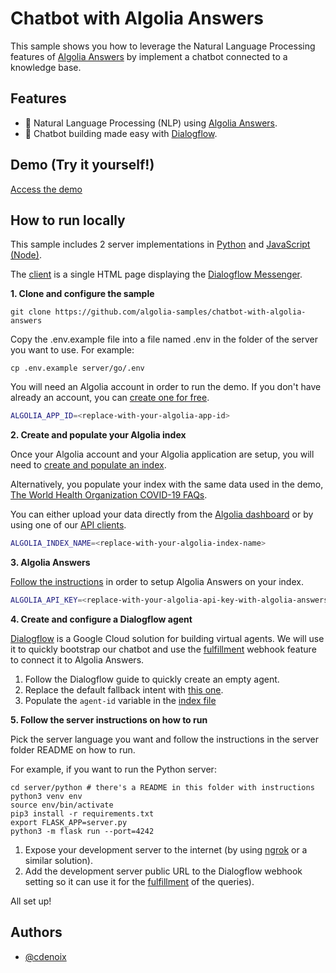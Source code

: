 # Chatbot with Algolia Answers

This sample shows you how to leverage the Natural Language Processing features of [Algolia Answers](https://www.algolia.com/doc/guides/algolia-ai/answers/) by implement a chatbot connected to a knowledge base.

## Features
- 🧠 Natural Language Processing (NLP) using [Algolia Answers](https://www.algolia.com/doc/guides/algolia-ai/answers/).
- 🤖 Chatbot building made easy with [Dialogflow](https://cloud.google.com/dialogflow/).

## Demo (Try it yourself!)

[Access the demo](https://ni17w.sse.codesandbox.io/)


## How to run locally

This sample includes 2 server implementations in [Python](server/python) and [JavaScript (Node)](server/node).

The [client](client) is a single HTML page displaying the [Dialogflow Messenger](https://cloud.google.com/dialogflow/es/docs/integrations/dialogflow-messenger).

**1. Clone and configure the sample**

```
git clone https://github.com/algolia-samples/chatbot-with-algolia-answers
```

Copy the .env.example file into a file named .env in the folder of the server you want to use. For example:

```
cp .env.example server/go/.env
```

You will need an Algolia account in order to run the demo. If you don't have already an account, you can [create one for free](https://www.algolia.com/users/sign_up).

```bash
ALGOLIA_APP_ID=<replace-with-your-algolia-app-id>
```

**2. Create and populate your Algolia index**

Once your Algolia account and your Algolia application are setup, you will need to [create and populate an index](https://www.algolia.com/doc/guides/sending-and-managing-data/prepare-your-data/).

Alternatively, you populate your index with the same data used in the demo, [The World Health Organization COVID-19 FAQs](sample/who-covid-faq.json).

You can either upload your data directly from the [Algolia dashboard](https://www.algolia.com/doc/guides/sending-and-managing-data/send-and-update-your-data/how-to/importing-from-the-dashboard/) or by using one of our [API clients](https://www.algolia.com/developers/#integrations).

```bash
ALGOLIA_INDEX_NAME=<replace-with-your-algolia-index-name>
```

**3. Algolia Answers**

[Follow the instructions](https://www.algolia.com/doc/guides/algolia-ai/answers/#authentication) in order to setup Algolia Answers on your index.

```bash
ALGOLIA_API_KEY=<replace-with-your-algolia-api-key-with-algolia-answers-acl>
```

**4. Create and configure a Dialogflow agent**

[Dialogflow](https://cloud.google.com/dialogflow) is a Google Cloud solution for building virtual agents.
We will use it to quickly bootstrap our chatbot and use the [fulfillment](https://cloud.google.com/dialogflow/es/docs/fulfillment-overview) webhook feature to connect it to Algolia Answers.

1. Follow the Dialogflow guide to quickly create an empty agent.
2. Replace the default fallback intent with [this one](sample/dialogflow-default-fallback-intent.json).
3. Populate the `agent-id` variable in the [index file](client/index.html)

**5. Follow the server instructions on how to run**

Pick the server language you want and follow the instructions in the server folder README on how to run.

For example, if you want to run the Python server:

```
cd server/python # there's a README in this folder with instructions
python3 venv env
source env/bin/activate
pip3 install -r requirements.txt
export FLASK_APP=server.py
python3 -m flask run --port=4242
```

1. Expose your development server to the internet (by using [ngrok](https://ngrok.com/) or a similar solution).
2. Add the development server public URL to the Dialogflow webhook setting so it can use it for the [fulfillment](https://cloud.google.com/dialogflow/es/docs/fulfillment-overview) of the queries).

All set up!

## Authors
- [@cdenoix](https://twitter.com/cdenoix)
